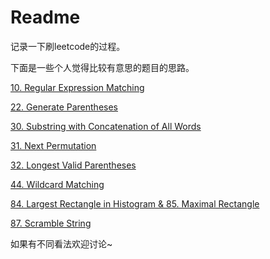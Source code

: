 # Readme

记录一下刷leetcode的过程。

下面是一些个人觉得比较有意思的题目的思路。

[10. Regular Expression Matching](doc/markdown/10.md)

[22. Generate Parentheses](doc/markdown/22.md)

[30. Substring with Concatenation of All Words](doc/markdown/30.md)

[31. Next Permutation](doc/markdown/31.md)

[32. Longest Valid Parentheses](doc/markdown/32.md)

[44. Wildcard Matching](doc/markdown/44.md)

[84. Largest Rectangle in Histogram & 85. Maximal Rectangle](doc/markdown/84&85.md)

[87. Scramble String](doc/markdown/87.md)

如果有不同看法欢迎讨论~